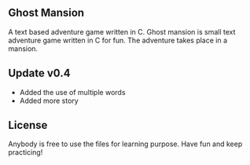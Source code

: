 ## Ghost Mansion
A text based adventure game written in C.
Ghost mansion is small text adventure game written in C for fun. 
The adventure takes place in a mansion.


## Update v0.4

* Added the use of multiple words
* Added more story

## License

Anybody is free to use the files for learning purpose.
Have fun and keep practicing!
